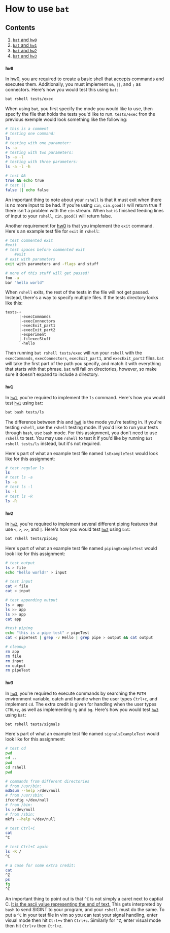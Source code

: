 # How to use ``bat``

## Contents
1. [``bat`` and ``hw0``](#hw0)
2. [``bat`` and ``hw1``](#hw1)
3. [``bat`` and ``hw2``](#hw2)
4. [``bat`` and ``hw3``](#hw3)

### ``hw0``
In [hw0](https://github.com/mikeizbicki/ucr-cs100/#course-schedules), you are required to create a basic shell that accepts commands and executes them. Additionally, you must implement ``&&``, ``||``, and ``;`` as connectors. Here's how you would test this using ``bat``:

```bash
bat rshell tests/exec
```

When using ``bat``, you first specify the mode you would like to use, then specify the file that holds the tests you'd like to run. ``tests/exec`` fron the previous exemple would look something like the following:

```bash
# this is a comment
# testing one command:
ls
# testing with one parameter:
ls -a
# testing with two parameters:
ls -a -l
# testing with three parameters:
ls -a -l -h

# test &&
true && echo true
# test ||
false || echo false
```

An important thing to note about your ``rshell`` is that it must exit when there is no more input to be had. If you're using ``cin``, ``cin.good()`` will return true if there isn't a problem with the ``cin`` stream. When ``bat`` is finished feeding lines of input to your ``rshell``, ``cin.good()`` will return false.

Another requirement for [hw0](https://github.com/mikeizbicki/ucr-cs100/#course-schedules) is that you implement the ``exit`` command. Here's an example test file for ``exit`` in ``rshell``:

```bash
# test commented exit
#exit
# test spaces before commented exit
    #exit
# exit with parameters
exit with parameters and -flags and stuff

# none of this stuff will get passed!
foo -a
bar "hello world"
```

When ``rshell`` exits, the rest of the tests in the file will not get passed. Instead, there's a way to specify multiple files. If the tests directory looks like this:

```
tests-+
      |-execCommands
      |-execConnectors
      |-execExit_part1
      |-execExit_part2
      |-experiment
      |-filexecStuff
      `-hello
```

Then running ``bat rshell tests/exec`` will run your ``rshell`` with the ``execCommands``, ``execConnectors``, ``execExit_part1``, and ``execExit_part2`` files. ``bat`` will take the first part of the path you specify, and match it with everything that starts with that phrase. ``bat`` will fail on directories, however, so make sure it doesn't expand to include a directory.

### ``hw1``
In [``hw1``](https://github.com/mikeizbicki/ucr-cs100/#course-schedules), you're required to implement the ``ls`` command. Here's how you would test [``hw1``](https://github.com/mikeizbicki/ucr-cs100/#course-schedules) using ``bat``:

```bash
bat bash tests/ls
```

The difference between this and [``hw0``](https://github.com/mikeizbicki/ucr-cs100/#course-schedules) is the mode you're testing in. If you're testing ``rshell``, use the ``rshell`` testing mode. If you'd like to run your tests through ``bash``, use ``bash`` mode. For this assignment, you don't need to use ``rshell`` to test. You may use ``rshell`` to test it if you'd like by running ``bat rshell tests/ls`` instead, but it's not required.

Here's part of what an example test file named ``lsExampleTest`` would look like for this assignment:

```bash
# test regular ls
ls
# test ls -a
ls -a
# test ls -l
ls -l
# test ls -R
ls -R
```

### ``hw2``
In [``hw2``](https://github.com/mikeizbicki/ucr-cs100/#course-schedules), you're required to implement several different piping features that use ``<``, ``>``, ``>>``, and ``|``. Here's how you would test [``hw2``](https://github.com/mikeizbicki/ucr-cs100/#course-schedules) using ``bat``:

```bash
bat rshell tests/piping
```

Here's part of what an example test file named ``pipingExampleTest`` would look like for this assignment:

```bash
# test output
ls > file
echo "hello world!" > input

# test input
cat < file
cat < input

# test appending output
ls > app
ls >> app
ls >> app
cat app

#test piping
echo "this is a pipe test" > pipeTest
cat < pipeTest | grep -v Hello | grep pipe > output && cat output

# cleanup
rm app
rm file
rm input
rm output
rm pipeTest
```

### ``hw3``
In [``hw3``](https://github.com/mikeizbicki/ucr-cs100/#course-schedules), you're required to execute commands by searching the ``PATH`` environment variable, catch and handle when the user types ``Ctrl+c``, and implement ``cd``. The extra credit is given for handling when the user types ``CTRL+z``, as well as implementing ``fg`` and ``bg``. Here's how you would test [``hw3``](https://github.com/mikeizbicki/ucr-cs100/#course-schedules) using ``bat``:

```bash
bat rshell tests/signals
```

Here's part of what an example test file named ``signalsExampleTest`` would look like for this assignment:

```bash
# test cd
pwd
cd ..
pwd
cd rshell
pwd

# commands from different directories
# from /usr/bin:
md5sum --help >/dev/null
# from /usr/sbin:
ifconfig >/dev/null
# from /bin:
ls >/dev/null
# from /sbin:
mkfs --help >/dev/null

# test Ctrl+C
cat
^C

# test Ctrl+C again
ls -R /
^C

# a case for some extra credit:
cat
^Z
ps
fg
^C
```

An important thing to point out is that ``^C`` is not simply a caret next to captial C. [It is the ascii value representing the end of text.](http://academic.evergreen.edu/projects/biophysics/technotes/program/ascii_ctrl.htm) This gets interpreted by ``bash`` to send SIGINT to your program, and your ``rshell`` must do the same. To put a ``^C`` in your test file in vim so you can test your signal handling, enter visual mode then hit ``Ctrl+v`` then ``Ctrl+c``. Similarly for ``^Z``, enter visual mode then hit ``Ctrl+v`` then ``Ctrl+z``.






